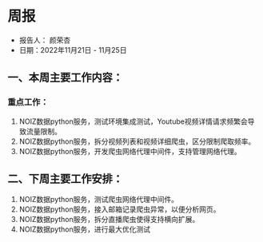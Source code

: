 # 周报

- 报告人： 颜荣杏
- 日期：2022年11月21日 - 11月25日

## 一、本周主要工作内容：

### 重点工作：

1. NOIZ数据python服务，测试环境集成测试，Youtube视频详情请求频繁会导致流量限制。
1. NOIZ数据python服务，拆分视频列表和视频详细爬虫，区分限制爬取频率。
1. NOIZ数据python服务，开发爬虫网络代理中间件，支持管理网络代理。
## 二、下周主要工作安排：
1. NOIZ数据python服务，测试爬虫网络代理中间件。
1. NOIZ数据python服务，接入邮箱记录爬虫异常，以便分析网页。
1. NOIZ数据python服务，拆分直播爬虫使得支持横向扩展。
1. NOIZ数据python服务，进行最大优化测试
